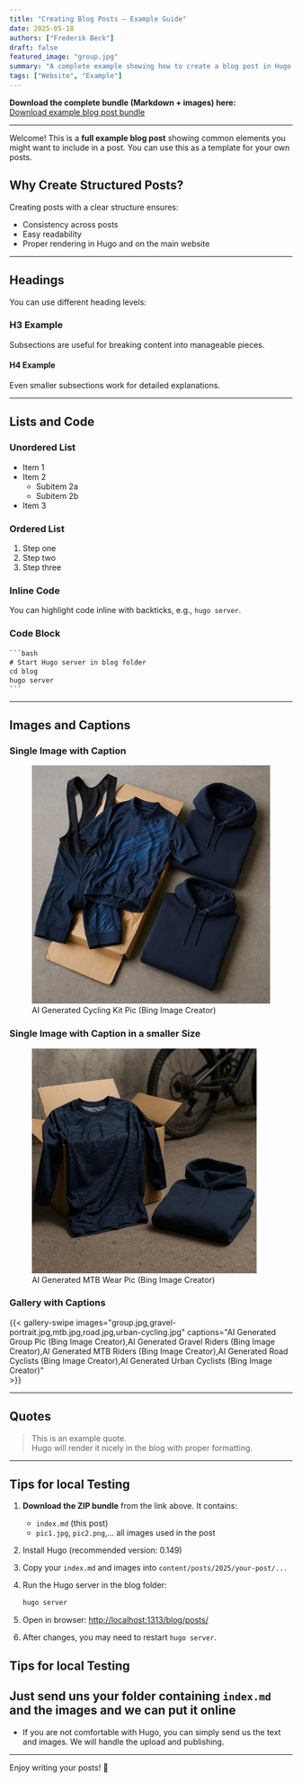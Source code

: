 ```yaml
---
title: "Creating Blog Posts – Example Guide"
date: 2025-05-18
authors: ["Frederik Beck"]
draft: false
featured_image: "group.jpg"
summary: "A complete example showing how to create a blog post in Hugo with headings, code, lists, images, captions, and galleries."
tags: ["Website", "Example"]
---
```


**Download the complete bundle (Markdown + images) here:**  
[Download example blog post bundle](creating-blog-posts.zip)


---

Welcome! This is a **full example blog post** showing common elements you might want to include in a post. You can use this as a template for your own posts.

## Why Create Structured Posts?

Creating posts with a clear structure ensures:

- Consistency across posts  
- Easy readability  
- Proper rendering in Hugo and on the main website  

---

## Headings

You can use different heading levels:

### H3 Example

Subsections are useful for breaking content into manageable pieces.

#### H4 Example

Even smaller subsections work for detailed explanations.

---

## Lists and Code

### Unordered List

- Item 1
- Item 2
    - Subitem 2a
    - Subitem 2b
- Item 3

### Ordered List

1. Step one
2. Step two
3. Step three

### Inline Code

You can highlight code inline with backticks, e.g., `hugo server`.

### Code Block

    ```bash
    # Start Hugo server in blog folder
    cd blog
    hugo server
    ```

---

## Images and Captions

### Single Image with Caption

<figure>
  <img src="team-wear-teaser.jpg" alt="Team Wear">
  <figcaption>
    AI Generated Cycling Kit Pic (Bing Image Creator)
  </figcaption>
</figure>

### Single Image with Caption in a smaller Size

<figure>
  <img src="mtb-wear-teaser.jpg" alt="Team Wear" style="width:400px;">
  <figcaption>
    AI Generated MTB Wear Pic (Bing Image Creator)
  </figcaption>
</figure>

### Gallery with Captions

{{< gallery-swipe 
        images="group.jpg,gravel-portrait.jpg,mtb.jpg,road.jpg,urban-cycling.jpg" 
        captions="AI Generated Group Pic (Bing Image Creator),AI Generated Gravel Riders (Bing Image Creator),AI Generated MTB Riders (Bing Image Creator),AI Generated Road Cyclists (Bing Image Creator),AI Generated Urban Cyclists (Bing Image Creator)"  
    >}}

---

## Quotes

> This is an example quote.  
> Hugo will render it nicely in the blog with proper formatting.

---

## Tips for local Testing

1. **Download the ZIP bundle** from the link above. It contains:
    - `index.md` (this post)  
    - `pic1.jpg`, `pic2.png`,... all images used in the post
2. Install Hugo (recommended version: 0.149)
3. Copy your `index.md` and images into `content/posts/2025/your-post/...`
4. Run the Hugo server in the blog folder:

    ```bash
    hugo server
    ```

5. Open in browser: [http://localhost:1313/blog/posts/](http://localhost:1313/blog/posts/2025/)
6. After changes, you may need to restart `hugo server`.

## Tips for local Testing

Just send uns your folder containing `index.md` and the images and we can put it online
---


- If you are not comfortable with Hugo, you can simply send us the text and images. We will handle the upload and publishing.

---

Enjoy writing your posts! 🎉
